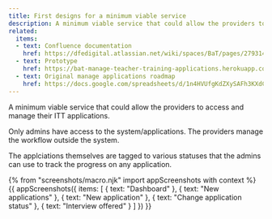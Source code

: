 ```yaml
---
title: First designs for a minimum viable service
description: A minimum viable service that could allow the providers to access and manage their ITT applications.
related:
  items:
  - text: Confluence documentation
    href: https://dfedigital.atlassian.net/wiki/spaces/BaT/pages/279314433/Designs
  - text: Prototype
    href: https://bat-manage-teacher-training-applications.herokuapp.com/provider/v01/index
  - text: Original manage applications roadmap
    href: https://docs.google.com/spreadsheets/d/1n4HVUfgKdZXySAFh3KXdCqZ-Ru71DVt7RAxOvl_NO3Y
---
```

A minimum viable service that could allow the providers to access and manage their ITT applications.

Only admins have access to the system/applications. The providers manage the workflow outside the system.

The applciations themselves are tagged to various statuses that the admins can use to track the progress on any application.

{% from "screenshots/macro.njk" import appScreenshots with context %}
{{ appScreenshots({
  items: [
    { text: "Dashboard" },
    { text: "New applications" },
    { text: "New application" },
    { text: "Change application status" },
    { text: "Interview offered" }
  ]
}) }}
